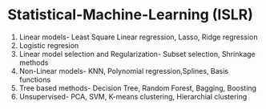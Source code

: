# Statistical-Machine-Learning (ISLR)

1. Linear models- Least Square Linear regression, Lasso, Ridge regression
2. Logistic regresion
3. Linear model selection and Regularization- Subset selection, Shrinkage methods
4. Non-Linear models- KNN, Polynomial regression,Splines, Basis functions
5. Tree based methods- Decision Tree, Random Forest, Bagging, Boosting
6. Unsupervised- PCA, SVM, K-means clustering, Hierarchial clustering
